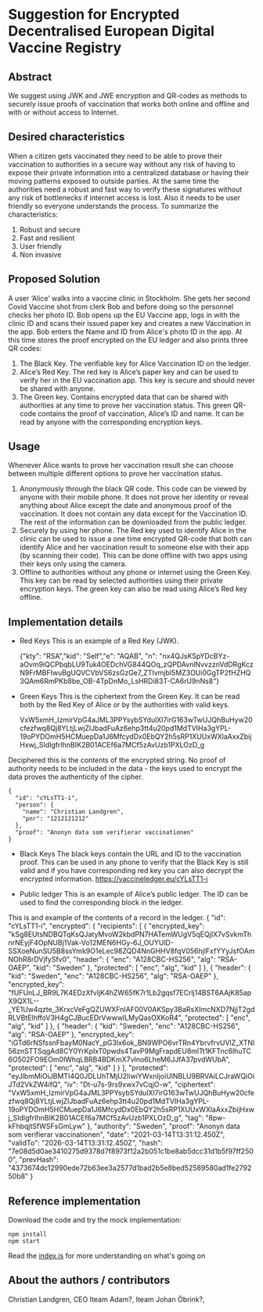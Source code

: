 Suggestion for Encrypted Decentralised European Digital Vaccine Registry
===

## Abstract
We suggest using JWK and JWE encryption and QR-codes as methods to securely issue proofs of vaccination that works both online and offline and with or without access to Internet.

## Desired characteristics
When a citizen gets vaccinated they need to be able to prove their vaccination to authorities in a secure way without any risk of having to expose their private information into a centralized database or having their moving patterns exposed to outside parties. At the same time the authorities need a robust and fast way to verify these signatures without any risk of bottlenecks if internet access is lost. Also it needs to be user friendly so everyone understands the process.
To summarize the characteristics:
1. Robust and secure
2. Fast and resilient
3. User friendly
4. Non invasive

## Proposed Solution
A user ‘Alice’ walks into a vaccine clinic in Stockholm. She gets her second Covid Vaccine shot from clerk Bob and before doing so the personnel checks her photo ID. Bob opens up the EU Vaccine app, logs in with the clinic ID and scans their issued paper key and creates a new Vaccination in the app. Bob enters the Name and ID from Alice's photo ID in the app. At this time stores the proof encrypted on the EU ledger and also prints three QR codes:
  

1. The Black Key. The verifiable key for Alice Vaccination ID on the ledger.
2. Alice’s Red Key. The red key is Alice’s paper key and can be used to verify her in the EU vaccination app. This key is secure and should never be shared with anyone.
3. The Green key. Contains encrypted data that can be shared with authorities at any time to prove her vaccination status. This green QR-code contains the proof of vaccination, Alice’s ID and name. It can be read by anyone with the corresponding encryption keys.

## Usage
Whenever Alice wants to prove her vaccination result she can choose between multiple different options to prove her vaccination status.
1. Anonymously through the black QR code. This code can be viewed by anyone with their mobile phone. It does not prove her identity or reveal anything about Alice except the date and anonymous proof of the vaccination. It does not contain any data except for the Vaccination ID. The rest of the information can be downloaded from the public ledger. 
2. Securely by using her phone. The Red key used to identify Alice in the clinic can be used to issue a one time encrypted QR-code that both can identify Alice and her vaccination result to someone else with their app (by scanning their code). This can be done offline with two apps using their keys only using the camera.
3. Offline to authorities without any phone or internet using the Green Key. This key can be read by selected authorities using their private encryption keys. The green key can also be read using Alice’s Red key offline.

## Implementation details

- Red Keys
This is an example of a Red Key (JWK).

    {"kty": "RSA","kid": "Self","e": "AQAB", "n": "nx4QJsKSpYDcBYz-aOvm9iQCPbqbLU9Tuk4OEDchVG844QOq_zQPDAvnlNvvzznVdDRgKczN9FrMBFIwuBgUQVCVbVS6zsGzGe7_ZTlvmjbI5MZ3OUi0GgTP2fHZHQ3QAm6RmPKb8be_OB-4TpDnMo_LsHRDi83T-CA6rU9nNs8"}


- Green Keys
This is the ciphertext from the Green Key. It can be read both by the Red Key of Alice or by the authorities with valid keys. 

    VxW5xmH_IzmirVpG4aJML3PPYsybSYdulXI7irG163wTwUJQhBuHyw20cfezfwq8Qj8YLtjLwjZlJbadFuAz6ehp3tt4u20pd1MdTVIHa3gYPL-19oPYDOmH5HCMuepDa1J6MfcydDx0EbQY2h5sRP1XUUxWXlaAxxZbijHxwj_SIdlgfrIhnBIK2B01ACEf6a7MCf5zAvUzb1PXLOzD_g

Deciphered this is the contents of the encrypted string. No proof of authority needs to be included in the data - the keys used to encrypt the data proves the authenticity of the cipher.
    
    {
      "id": "cYLsTT1-i",
      "person": {
        "name": "Christian Landgren",
        "pnr": "1212121212"
      },
      "proof": "Anonyn data som verifierar vaccinationen"
    }


- Black Keys
The black keys contain the URL and ID to the vaccination proof. This can be used in any phone to verify that the Black Key is still valid and if you have corresponding red key you can also decrypt the encrypted information. 
https://vaccineledger.eu/cYLsTT1-i


- Public ledger
This is an example of Alice’s public ledger. The ID can be used to find the corresponding block in the ledger.
  

This is and example of the contents of a record in the ledger.
    {
      "id": "cYLsTT1-i",
      "encrypted": {
        "recipients": [
          {
            "encrypted_key": "kSg8EUtsNDBQTqKsQJatyMvoW2kbdPN7HATemWUgV5qEQjIX7vSvkmThnrNEyjF4OpNUBj1Vak-Vo12MEN6HGy-6J_OUYUlD-SSXoeNunSU5B8ssYmk9O1eLec98ZQD4NnGHHV8fqV056hjlFxfYYyJsfOAmNOhR8rDVjfySfv0",
            "header": {
              "enc": "A128CBC-HS256",
              "alg": "RSA-OAEP",
              "kid": "Sweden"
            },
            "protected": [
              "enc",
              "alg",
              "kid"
            ]
          },
          {
            "header": {
              "kid": "Sweden",
              "enc": "A128CBC-HS256",
              "alg": "RSA-OAEP"
            },
            "encrypted_key": "fUFUnLJ_BR9L7K4EDzXfvIjK4hZW65fK7r1Lb2gqsf7ECrlj14BST6AAjK85apX9QX1L--_YE1Uw4qzte_3KrxcVeFgQZUWXFnIAF00V0AKSpy3BaRsXImcNXD7NjjT2gdRLVBtElhffoV3H4gCJBucEDrVwwwlLMyQasOXKoR4",
            "protected": [
              "enc",
              "alg",
              "kid"
            ]
          },
          {
            "header": {
              "kid": "Sweden",
              "enc": "A128CBC-HS256",
              "alg": "RSA-OAEP"
            },
            "encrypted_key": "iGTd6rNSfssnFbayM0NacY_pG3Ix6ok_BN9WPO6vrTRn4YbrvfrvUVlZ_XTNl56znSTTSqgAd8CY0YrKpIxT0pwds4TavP9MgFrapdEU8mlTt1KFTnc6lhuTC6O502FO9EOm0lWhqLBRB4BDKmX7vIno6LheM6JJfA37pvdWUbA",
            "protected": [
              "enc",
              "alg",
              "kid"
            ]
          }
        ],
        "protected": "eyJlbmMiOiJBMTI4Q0JDLUhTMjU2IiwiYWxnIjoiUlNBLU9BRVAiLCJraWQiOiJTd2VkZW4ifQ",
        "iv": "Dt-u7s-9rs9xwx7vCqjO-w",
        "ciphertext": "VxW5xmH_IzmirVpG4aJML3PPYsybSYdulXI7irG163wTwUJQhBuHyw20cfezfwq8Qj8YLtjLwjZlJbadFuAz6ehp3tt4u20pd1MdTVIHa3gYPL-19oPYDOmH5HCMuepDa1J6MfcydDx0EbQY2h5sRP1XUUxWXlaAxxZbijHxwj_SIdlgfrIhnBIK2B01ACEf6a7MCf5zAvUzb1PXLOzD_g",
        "tag": "8pw-kFhbqjtSfWSFsGmLyw"
      },
      "authority": "Sweden",
      "proof": "Anonyn data som verifierar vaccinationen",
      "date": "2021-03-14T13:31:12.450Z",
      "validTo": "2026-03-14T13:31:12.450Z",
      "hash": "7e08d5d0ae3410275d9378d7f8973f12a2b051c1be8ab5dcc31d1b5f97ff2500",
      "prevHash": "4373674dc12990ede72b63ee3a2577d1bad2b5e8bed52589580ad1fe279250b8"
    }


## Reference implementation

Download the code and try the mock implementation:

    npm install
    npm start

Read the <a href="index.js">index.js</a> for more understanding on what's going on


## About the authors / contributors
Christian Landgren, CEO Iteam
Adam?, Iteam
Johan Öbrink?, 
